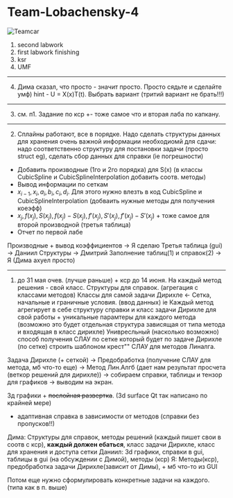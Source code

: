 # Team-Lobachensky-4
![Teamcar](https://github.com/QapFUc/Team-Lobachevsky-nm-4/blob/main/perfectcar.jpg?raw=true)


1) second labwork
2) first labwork finishing 
3) ksr
4) UMF

_______
4) Дима сказал, что просто - значит просто. Просто сядьте и сделайте умф) hint - U = X(x)T(t). Выбрать вариант (тритий вариант не брать!!!)
_______
3) см. п1. Задание по кср +- тоже самое что и вторая лаба по капкану.
_______
2) Сплайны работают, все в порядке. Надо сделать структуры данных для хранения очень важной информации необходиомй для сдачи: надо соответственно структуру для постановки задачи (просто struct eg), сделать сбор данных для справки (ie погрешности)
 + Добавить производные (1го и 2го порядка) для S(x) (в классы CubicSpline и CubicSplineInterpolation добавить соотв. методы)
 + Вывод информации по сеткам
 + $x_{i-1}, x_{i}, a_i, b_i, c_i, d_i$. Для этого нужно влезть в код CubicSpline и CubicSplineInterpolation (добваить нужные методы для получения коеэфф)
 + $x_j, f(x_j), S(x_j), f(x_j) - S(x_j), f'(x_j), S'(x_j), f'(x_j) - S'(x_j)$ + тоже самое для второй производной (третья таблица)
 + Отчет по первой лабе

 Производные + вывод коэффициентов -> Я сделаю
 Третья таблица (gui) -> Даниил
 Структуры -> Дмитрий 
 Заполнение таблиц(1) и справок(2) -> Я (Дима ахуел просто)
 _____
 1) до 31 мая очев. (лучше раньше) + кср до 14 июня. 
  На каждый метод решения - свой класс.
  Структуры для справок. (агрегация с классами методов)
  Классы для самой задачи Дирихле <- Сетка, начальные и граничные условия. (ввод данных) ie Каждый метод агрегирует в себе структуру справки и класс задачи Дирихле для свой работы + уникальные парамтеры для каждого метода (возможно это будет отдельная структура зависящая от типа метода и входящая в класс дирихле)
  Унивресльный (насколько возможно) способ получения СЛАУ по сетке который будет по задаче Дирихле (по сетке) строить шаблоном крест"" СЛАУ для методов Линалга.
  
  Задача Дирихле (+ сеткой) -> Предобработка (получение СЛАУ для метода, мб что-то еще) -> Метод Лин.Алгб (дает нам результат просчета (веткор решений для дирихле)) -> собираем справки, таблицы и тензор для графиков -> выводим на экран. 

  Зд графики + ~~послойная развертка~~. (3d surface Qt так написано по крайней мере)
 + адаптивная справка в зависимости от методов (справки без пропусков!!)

 Дима: Структуры для справок, методы решений (каждый пишет свои в соотв с кср), **каждый должен ебаться**, класс задачи Дирихле, класс для хранения и доступа сетки
 Даниил: 3d графики, справки в gui, таблицы в gui (на обсуждении с Димой), методы (кср)
 Я: Методы(кср), предобработка задачи Дирихле(зависит от Димы), + мб что-то из GUI

 Потом еще нужно сформулировать конкретные задачи на каждого. (типа как в п. выше) 